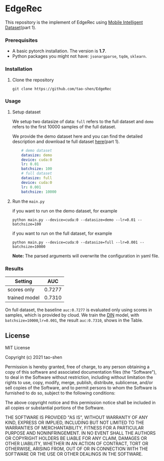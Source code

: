 # EdgeRec
This repository is the implement of EdgeRec using [Mobile Intelligent Dataset](https://tianchi.aliyun.com/dataset/dataDetail?dataId=109858)(part 1).

### Prerequisites
  - A basic pytorch installation. The version is **1.7**.
  - Python packages you might not have: `jsonargparse`, `tqdm`, `sklearn`.

### Installation
1. Clone the repository
    ```Shell
    git clone https://github.com/tao-shen/EdgeRec
    ```
### Usage
1. Setup dataset

    We setup two datasize of data:  `full` refers to the full dataset and `demo` refers to the first 10000 samples of the full dataset. 
    
    We provide the demo dataset here and you can find the detailed description and download te full dataset [here](https://tianchi.aliyun.com/dataset/dataDetail?dataId=109858)(part 1).
    ```Yaml
        # demo dataset
        datasize: demo
        device: cuda:0
        lr: 0.01
        batchsize: 100
        # full dataset
        datasize: full
        device: cuda:0
        lr: 0.001
        batchsize: 10000
    ```
2. Run the `main.py`

    if you want to run on the demo dataset, for example
    ```Shell
    python main.py --device=cuda:0 --datasize=demo --lr=0.01 --batchsize=100
    ```
    if you want to run on the full dataset, for example
    ```Shell
    python main.py --device=cuda:0 --datasize=full --lr=0.001 --batchsize=10000
    ```
    **Note:** The parsed arguments will overwrite the configuration in yaml file.

### Results

|  Setting | AUC |
| ------------- | ------------- |
| scores only | 0.7277 |
| trained model | 0.7310 |

On full dataset, the baseline `auc:0.7277` is evaluated only using scores in samples, which is provided by cloud. We train the [DIN](https://arxiv.org/abs/1706.06978) model, with `batchsize=10000`,`lr=0.001`, the result `auc:0.7310`, shows in the Table.


## License
 

   
MIT License

Copyright (c) 2021 tao-shen

Permission is hereby granted, free of charge, to any person obtaining a copy
of this software and associated documentation files (the "Software"), to deal
in the Software without restriction, including without limitation the rights
to use, copy, modify, merge, publish, distribute, sublicense, and/or sell
copies of the Software, and to permit persons to whom the Software is
furnished to do so, subject to the following conditions:

The above copyright notice and this permission notice shall be included in all
copies or substantial portions of the Software.

THE SOFTWARE IS PROVIDED "AS IS", WITHOUT WARRANTY OF ANY KIND, EXPRESS OR
IMPLIED, INCLUDING BUT NOT LIMITED TO THE WARRANTIES OF MERCHANTABILITY,
FITNESS FOR A PARTICULAR PURPOSE AND NONINFRINGEMENT. IN NO EVENT SHALL THE
AUTHORS OR COPYRIGHT HOLDERS BE LIABLE FOR ANY CLAIM, DAMAGES OR OTHER
LIABILITY, WHETHER IN AN ACTION OF CONTRACT, TORT OR OTHERWISE, ARISING FROM,
OUT OF OR IN CONNECTION WITH THE SOFTWARE OR THE USE OR OTHER DEALINGS IN THE
SOFTWARE.